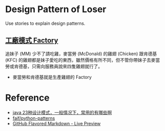 Design Pattern of Loser
===

Use stories to explain design patterns.

## [工廠模式 Factory](Factory/Factory.py)

追妹子 (MM) 少不了請吃雞，麥當勞 (McDonald) 的雞翅 (Chicken) 跟肯德基 (KFC) 的雞翅都是妹子愛吃的東西，雖然價格有所不同，但不管你帶妹子去麥當勞或肯德基，只需向服務員說來四隻雞翅就行了。

  * 麥當勞和肯德基就是生產雞翅的 Factory

# Reference
  * [java 23种设计模式，一般情况下，常用的有哪些啊](http://zhidao.baidu.com/question/46893254.html)
  * [faif/python-patterns](https://github.com/faif/python-patterns)
  * [GitHub Flavored Markdown - Live Preview](http://tmpvar.com/markdown.html)